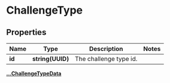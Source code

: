 # ChallengeType

## Properties

Name | Type | Description | Notes
------------ | ------------- | ------------- | -------------
**id** | **string(UUID)** | The challenge type id. | 
[**...ChallengeTypeData**](ChallengeTypeData.md)
